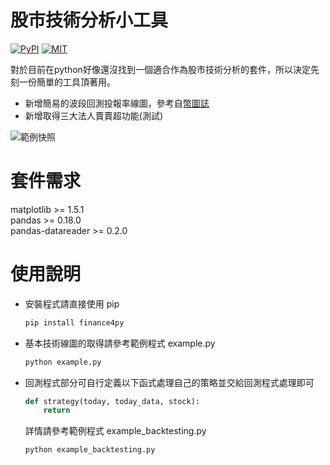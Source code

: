 股市技術分析小工具
======================
[![PyPI](https://img.shields.io/badge/pipy-v0.2.2-green.svg)](https://pypi.python.org/pypi/finance4py)
[![MIT](https://img.shields.io/github/license/shwang-bk/finance4py)](https://opensource.org/licenses/MIT)


對於目前在python好像還沒找到一個適合作為股市技術分析的套件，所以決定先刻一份簡單的工具頂著用。   
* 新增簡易的波段回測投報率線圖，參考自[幣圖誌](http://www.bituzi.com/2014/12/Rbacktest6mins.html)    
* 新增取得三大法人賣賣超功能(測試)

![範例快照](example_screenshot.png)

套件需求
======================
matplotlib >= 1.5.1   
pandas >= 0.18.0   
pandas-datareader >= 0.2.0   

使用說明
======================
* 安裝程式請直接使用 pip
  ```sh
  pip install finance4py
  ```
  
* 基本技術線圖的取得請參考範例程式 example.py
  ```sh
  python example.py
  ```

* 回測程式部分可自行定義以下函式處理自己的策略並交給回測程式處理即可
  ```python
  def strategy(today, today_data, stock):
      return
  ```
  詳情請參考範例程式 example_backtesting.py
  ```sh
  python example_backtesting.py   
  ```
  
